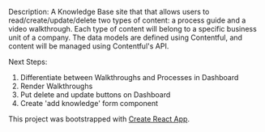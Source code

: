 Description: A Knowledge Base site that that allows users to read/create/update/delete two types of content: a process guide and a video walkthrough. Each type of content will belong to a specific business unit of a company. The data models are defined using Contentful, and content will be managed using Contentful's API.

Next Steps:
1. Differentiate between Walkthroughs and Processes in Dashboard
2. Render Walkthroughs
3. Put delete and update buttons on Dashboard
4. Create 'add knowledge' form component


This project was bootstrapped with [Create React App](https://github.com/facebookincubator/create-react-app).

